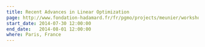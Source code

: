 ```yaml
---
title: Recent Advances in Linear Optimization
page: http://www.fondation-hadamard.fr/fr/pgmo/projects/meunier/workshop/
start_date: 2014-07-30 12:00:00
end_date:   2014-08-01 12:00:00
where: Paris, France
---
```


